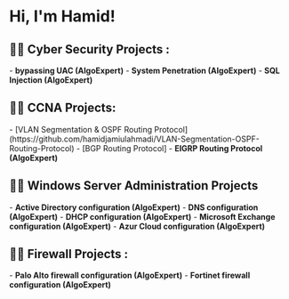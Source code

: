 <h1>Hi, I'm Hamid! </h1>

<h2>👨‍💻 Cyber Security Projects :</h2>
- <b>bypassing UAC (AlgoExpert)</b>
- <b>System Penetration (AlgoExpert)</b>
- <b>SQL Injection (AlgoExpert)</b>

<h2>👨‍💻 CCNA Projects:</h2>
- [VLAN Segmentation & OSPF Routing Protocol](https://github.com/hamidjamiulahmadi/VLAN-Segmentation-OSPF-Routing-Protocol)
- [BGP Routing Protocol]
- <b>EIGRP Routing Protocol (AlgoExpert)</b>

<h2>👨‍💻 Windows Server Administration Projects</h2>
- <b>Active Directory configuration (AlgoExpert)</b>
- <b>DNS configuration (AlgoExpert)</b>
- <b>DHCP configuration (AlgoExpert)</b>
- <b>Microsoft Exchange configuration (AlgoExpert)</b>
- <b>Azur Cloud configuration (AlgoExpert)</b>

<h2>👨‍💻 Firewall Projects :</h2>
- <b>Palo Alto firewall configuration (AlgoExpert)</b>
- <b>Fortinet firewall configuration (AlgoExpert)</b>



[Email]: https://gmail.com/hamidjamiulahmadi
[linkedin]: https://linkedin.com/in/hamid-jamiulahmadi

<!--

Here are some ideas to get you started:

- 🔭 I’m currently working on ...
- 🌱 I’m currently learning ...
- 👯 I’m looking to collaborate on ...
- 🤔 I’m looking for help with ...
- 💬 Ask me about ...
- 📫 How to reach me: ...
- 😄 Pronouns: ...
- ⚡ Fun fact: ...
-->
